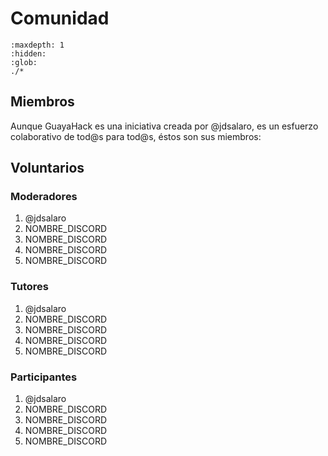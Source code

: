 
# Comunidad

```{toctree}
:maxdepth: 1
:hidden:
:glob:
./*
```


## Miembros

Aunque GuayaHack es una iniciativa creada por @jdsalaro, es un esfuerzo colaborativo de tod@s para tod@s, éstos son sus miembros:

## Voluntarios

### Moderadores

1. @jdsalaro
1. NOMBRE_DISCORD
1. NOMBRE_DISCORD
1. NOMBRE_DISCORD
1. NOMBRE_DISCORD

### Tutores

1. @jdsalaro
1. NOMBRE_DISCORD
1. NOMBRE_DISCORD
1. NOMBRE_DISCORD
1. NOMBRE_DISCORD

### Participantes

1. @jdsalaro
1. NOMBRE_DISCORD
1. NOMBRE_DISCORD
1. NOMBRE_DISCORD
1. NOMBRE_DISCORD
